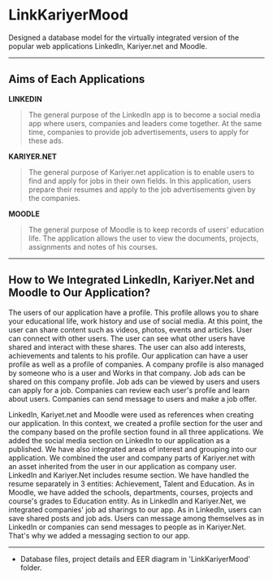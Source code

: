 # LinkKariyerMood
Designed a database model for the virtually integrated version of the popular web applications LinkedIn, Kariyer.net and Moodle.

---

## Aims of Each Applications
**LINKEDIN**

> The general purpose of the LinkedIn app is to become a social media app where users, companies and leaders come together. At the same time, companies to provide job advertisements, users to apply for these ads.

**KARIYER.NET**

> The general purpose of Kariyer.net application is to enable users to find and apply for jobs in their own fields. In this application, users prepare their resumes and apply to the job advertisements given by the companies.

**MOODLE**

> The general purpose of Moodle is to keep records of users' education life. The application allows the user to view the documents, projects, assignments and notes of his courses.

---

## How to We Integrated LinkedIn, Kariyer.Net and Moodle to Our Application?
  The users of our application have a profile. This profile allows you to share your educational life, work history and use of social media. At this point, the user can share content such as videos, photos, events and articles. User can connect with other users. The user can see what other users have shared and interact with these shares. The user can also add interests, achievements and talents to his profile. Our application can have a user profile as well as a profile of companies. A company profile is also managed by someone who is a user and Works in that company. Job ads can be shared on this company profile. Job ads can be viewed by users and users can apply for a job. Companies can review each user's profile and learn about users. Companies can send message to users and make a job offer.

LinkedIn, Kariyet.net and Moodle were used as references when creating our application. In this context, we created a profile section for the user and the company based on the profile section found in all three applications. We added the social media section on LinkedIn to our application as a published. We have also integrated areas of interest and grouping into our application. We combined the user and company parts of Kariyer.net with an asset inherited from the user in our application as company user. LinkedIn and Kariyer.Net includes resume section. We have handled the resume separately in 3 entities: Achievement, Talent and Education. As in Moodle, we have added the schools, departments, courses, projects and course's grades to Education entity. As in LinkedIn and Kariyer.Net, we integrated companies' job ad sharings to our app. As in LinkedIn, users can save shared posts and job ads. Users can message among themselves as in LinkedIn or companies can send messages to people as in Kariyer.Net. That's why we added a messaging section to our app.

---

* Database files, project details and EER diagram in 'LinkKariyerMood' folder.
